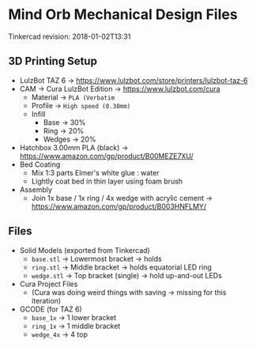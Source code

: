 # Mind Orb Mechanical Design Files
Tinkercad revision: 2018-01-02T13:31

## 3D Printing Setup
- LulzBot TAZ 6 -> https://www.lulzbot.com/store/printers/lulzbot-taz-6
- CAM -> Cura LulzBot Edition -> https://www.lulzbot.com/cura
    + Material -> `PLA (Verbatim`
    + Profile -> `High speed (0.38mm)`
    + Infill
        * Base -> 30%
        * Ring -> 20%
        * Wedges -> 20%
- Hatchbox 3.00mm PLA (black) -> https://www.amazon.com/gp/product/B00MEZE7XU/
- Bed Coating
    + Mix 1:3 parts Elmer's white glue : water
    + Lightly coat bed in thin layer using foam brush
- Assembly
    + Join 1x base / 1x ring / 4x wedge with acrylic cement -> https://www.amazon.com/gp/product/B003HNFLMY/

## Files
- Solid Models (exported from Tinkercad)
    + `base.stl` -> Lowermost bracket -> holds 
    + `ring.stl` -> Middle bracket -> holds equatorial LED ring
    + `wedge.stl` -> Top bracket (single) -> hold up-and-out LEDs
- Cura Project Files
    + (Cura was doing weird things with saving -> missing for this iteration)
- GCODE (for TAZ 6)
    + `base_1x` -> 1 lower bracket
    + `ring_1x` -> 1 middle bracket
    + `wedge_4x` -> 4 top 

